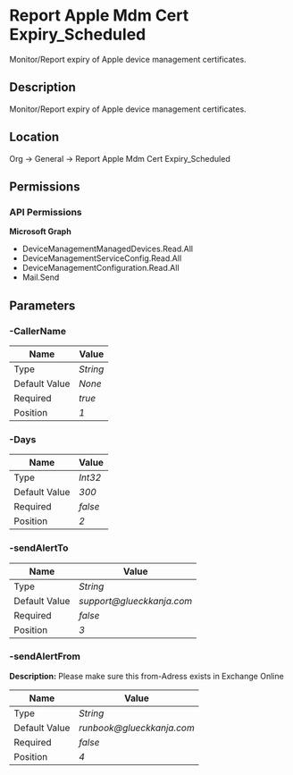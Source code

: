 # Report Apple Mdm Cert Expiry_Scheduled

Monitor/Report expiry of Apple device management certificates.

## Description

Monitor/Report expiry of Apple device management certificates.

## Location

Org &rarr; General &rarr; Report Apple Mdm Cert Expiry_Scheduled

## Permissions

### API Permissions

**Microsoft Graph**
- DeviceManagementManagedDevices.Read.All
- DeviceManagementServiceConfig.Read.All
- DeviceManagementConfiguration.Read.All
- Mail.Send

## Parameters

### -CallerName

| Name | Value |
|---|---|
| Type | _String_ |
| Default Value | _None_ |
| Required | _true_ |
| Position | _1_ |

### -Days

| Name | Value |
|---|---|
| Type | _Int32_ |
| Default Value | _300_ |
| Required | _false_ |
| Position | _2_ |

### -sendAlertTo

| Name | Value |
|---|---|
| Type | _String_ |
| Default Value | _support@glueckkanja.com_ |
| Required | _false_ |
| Position | _3_ |

### -sendAlertFrom

**Description:** Please make sure this from-Adress exists in Exchange Online 

| Name | Value |
|---|---|
| Type | _String_ |
| Default Value | _runbook@glueckkanja.com_ |
| Required | _false_ |
| Position | _4_ |


